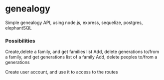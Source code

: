 # genealogy
Simple genealogy API, using node.js, express, sequelize, postgres, elephantSQL

### Possibilities
Create,delete a family, and get families list
Add, delete generations to/from a family, and get generations list of a family
Add, delete peoples to/from a generations

Create user account, and use it to access to the routes
